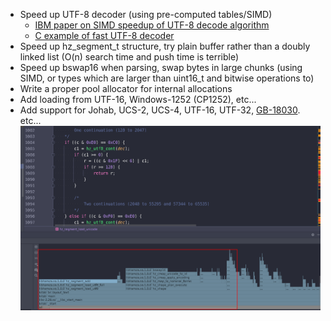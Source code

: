 - Speed up UTF-8 decoder (using pre-computed tables/SIMD)
  - [IBM paper on SIMD speedup of UTF-8 decode algorithm](https://researcher.watson.ibm.com/researcher/files/jp-INOUEHRS/IPSJPRO2008_SIMDdecoding.pdf)
  - [C example of fast UTF-8 decoder](https://gist.github.com/gorb314/7888804)
- Speed up hz_segment_t structure, try plain buffer rather than a doubly linked list (O(n) search time and push time is terrible)
- Speed up bswap16 when parsing, swap bytes in large chunks (using SIMD, or types which are larger than uint16_t and bitwise operations to)
- Write a proper pool allocator for internal allocations
- Add loading from UTF-16, Windows-1252 (CP1252), etc...
- Add support for Johab, UCS-2, UCS-4, UTF-16, UTF-32, [GB-18030](https://fr.wikipedia.org/wiki/GB_18030). etc...
![img.png](img.png)